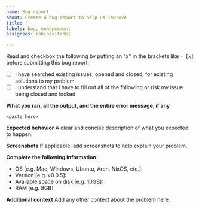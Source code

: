 ```yaml
---
name: Bug report
about: Create a bug report to help us improve
title: ''
labels: bug, enhancement
assignees: robinovitch61

---
```


Read and checkbox the following by putting an "x" in the brackets like `- [x]` before submitting this bug report:

- [ ] I have searched existing issues, opened and closed, for existing solutions to my problem
- [ ] I understand that I have to fill out all of the following or risk my issue being closed and locked

**What you ran, all the output, and the entire error message, if any**
```
<paste here>
```

**Expected behavior**
A clear and concise description of what you expected to happen.

**Screenshots**
If applicable, add screenshots to help explain your problem.

**Complete the following information:**
 - OS [e.g. Mac, Windows, Ubuntu, Arch, NixOS, etc.]: <your OS here>
 - Version [e.g. v0.0.5]: <the version here>
 - Available space on disk [e.g. 10GB]: <your value here>
 - RAM [e.g. 8GB]: <your value here>

**Additional context**
Add any other context about the problem here.
